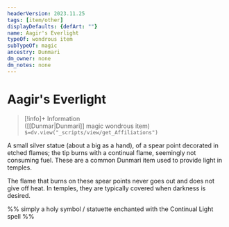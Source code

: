 ```yaml
---
headerVersion: 2023.11.25
tags: [item/other]
displayDefaults: {defArt: ""}
name: Aagir's Everlight
typeOf: wondrous item
subTypeOf: magic
ancestry: Dunmari
dm_owner: none
dm_notes: none
---
```

# Aagir's Everlight
>[!info]+ Information  
> ([[Dunmar|Dunmari]] magic wondrous item)  
> `$=dv.view("_scripts/view/get_Affiliations")`

A small silver statue (about a big as a hand), of a spear point decorated in etched flames; the tip burns with a continual flame, seemingly not consuming fuel. These are a common Dunmari item used to provide light in temples. 

The flame that burns on these spear points never goes out and does not give off heat. In temples, they are typically covered when darkness is desired. 

%% simply a holy symbol / statuette enchanted with the Continual Light spell %%